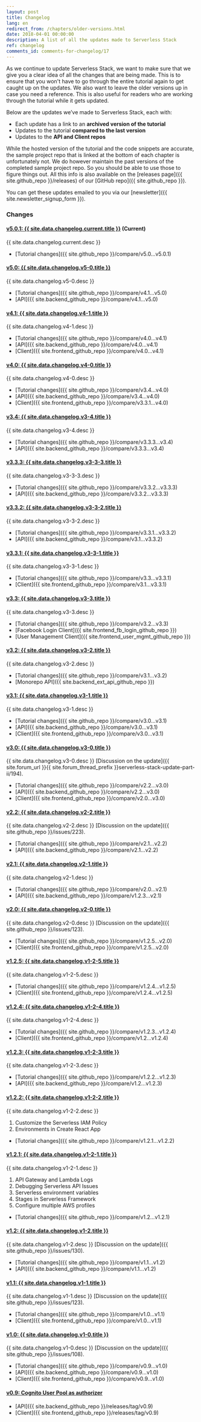 ```yaml
---
layout: post
title: Changelog
lang: en
redirect_from: /chapters/older-versions.html
date: 2018-04-01 00:00:00
description: A list of all the updates made to Serverless Stack
ref: changelog
comments_id: comments-for-changelog/17
---
```


As we continue to update Serverless Stack, we want to make sure that we give you a clear idea of all the changes that are being made. This is to ensure that you won't have to go through the entire tutorial again to get caught up on the updates. We also want to leave the older versions up in case you need a reference. This is also useful for readers who are working through the tutorial while it gets updated.

Below are the updates we’ve made to Serverless Stack, each with:

- Each update has a link to an **archived version of the tutorial**
- Updates to the tutorial **compared to the last version**
- Updates to the **API and Client repos**

While the hosted version of the tutorial and the code snippets are accurate, the sample project repo that is linked at the bottom of each chapter is unfortunately not. We do however maintain the past versions of the completed sample project repo. So you should be able to use those to figure things out. All this info is also available on the [releases page]({{ site.github_repo }}/releases) of our [GitHub repo]({{ site.github_repo }}).

You can get these updates emailed to you via our [newsletter]({{ site.newsletter_signup_form }}).

### Changes

#### [v5.0.1: {{ site.data.changelog.current.title }}](https://branchv501--serverless-stack.netlify.app/) (Current)

{{ site.data.changelog.current.desc }}

- [Tutorial changes]({{ site.github_repo }}/compare/v5.0...v5.0.1)

#### [v5.0: {{ site.data.changelog.v5-0.title }}](https://branchv50--serverless-stack.netlify.app/)

{{ site.data.changelog.v5-0.desc }}

- [Tutorial changes]({{ site.github_repo }}/compare/v4.1...v5.0)
- [API]({{ site.backend_github_repo }}/compare/v4.1...v5.0)

#### [v4.1: {{ site.data.changelog.v4-1.title }}](https://branchv41--serverless-stack.netlify.com/)

{{ site.data.changelog.v4-1.desc }}

- [Tutorial changes]({{ site.github_repo }}/compare/v4.0...v4.1)
- [API]({{ site.backend_github_repo }}/compare/v4.0...v4.1)
- [Client]({{ site.frontend_github_repo }}/compare/v4.0...v4.1)

#### [v4.0: {{ site.data.changelog.v4-0.title }}](https://branchv40--serverless-stack.netlify.com/)

{{ site.data.changelog.v4-0.desc }}

- [Tutorial changes]({{ site.github_repo }}/compare/v3.4...v4.0)
- [API]({{ site.backend_github_repo }}/compare/v3.4...v4.0)
- [Client]({{ site.frontend_github_repo }}/compare/v3.3.1...v4.0)

#### [v3.4: {{ site.data.changelog.v3-4.title }}](https://branchv34--serverless-stack.netlify.com/)

{{ site.data.changelog.v3-4.desc }}

- [Tutorial changes]({{ site.github_repo }}/compare/v3.3.3...v3.4)
- [API]({{ site.backend_github_repo }}/compare/v3.3.3...v3.4)

#### [v3.3.3: {{ site.data.changelog.v3-3-3.title }}](https://branchv333--serverless-stack.netlify.com/)

{{ site.data.changelog.v3-3-3.desc }}

- [Tutorial changes]({{ site.github_repo }}/compare/v3.3.2...v3.3.3)
- [API]({{ site.backend_github_repo }}/compare/v3.3.2...v3.3.3)

#### [v3.3.2: {{ site.data.changelog.v3-3-2.title }}](https://branchv332--serverless-stack.netlify.com)

{{ site.data.changelog.v3-3-2.desc }}

- [Tutorial changes]({{ site.github_repo }}/compare/v3.3.1...v3.3.2)
- [API]({{ site.backend_github_repo }}/compare/v3.1...v3.3.2)

#### [v3.3.1: {{ site.data.changelog.v3-3-1.title }}](https://branchv331--serverless-stack.netlify.com)

{{ site.data.changelog.v3-3-1.desc }}

- [Tutorial changes]({{ site.github_repo }}/compare/v3.3...v3.3.1)
- [Client]({{ site.frontend_github_repo }}/compare/v3.1...v3.3.1)

#### [v3.3: {{ site.data.changelog.v3-3.title }}](https://branchv33--serverless-stack.netlify.com)

{{ site.data.changelog.v3-3.desc }}

- [Tutorial changes]({{ site.github_repo }}/compare/v3.2...v3.3)
- [Facebook Login Client]({{ site.frontend_fb_login_github_repo }})
- [User Management Client]({{ site.frontend_user_mgmt_github_repo }})

#### [v3.2: {{ site.data.changelog.v3-2.title }}](https://branchv32--serverless-stack.netlify.com)

{{ site.data.changelog.v3-2.desc }}

- [Tutorial changes]({{ site.github_repo }}/compare/v3.1...v3.2)
- [Monorepo API]({{ site.backend_ext_api_github_repo }})

#### [v3.1: {{ site.data.changelog.v3-1.title }}](https://branchv31--serverless-stack.netlify.com)

{{ site.data.changelog.v3-1.desc }}

- [Tutorial changes]({{ site.github_repo }}/compare/v3.0...v3.1)
- [API]({{ site.backend_github_repo }}/compare/v3.0...v3.1)
- [Client]({{ site.frontend_github_repo }}/compare/v3.0...v3.1)

#### [v3.0: {{ site.data.changelog.v3-0.title }}](https://branchv30--serverless-stack.netlify.com)

{{ site.data.changelog.v3-0.desc }} [Discussion on the update]({{ site.forum_url }}{{ site.forum_thread_prefix }}serverless-stack-update-part-ii/194).

- [Tutorial changes]({{ site.github_repo }}/compare/v2.2...v3.0)
- [API]({{ site.backend_github_repo }}/compare/v2.2...v3.0)
- [Client]({{ site.frontend_github_repo }}/compare/v2.0...v3.0)

#### [v2.2: {{ site.data.changelog.v2-2.title }}](https://branchv22--serverless-stack.netlify.com)

{{ site.data.changelog.v2-2.desc }} [Discussion on the update]({{ site.github_repo }}/issues/223).

- [Tutorial changes]({{ site.github_repo }}/compare/v2.1...v2.2)
- [API]({{ site.backend_github_repo }}/compare/v2.1...v2.2)

#### [v2.1: {{ site.data.changelog.v2-1.title }}](https://branchv21--serverless-stack.netlify.com)

{{ site.data.changelog.v2-1.desc }}

- [Tutorial changes]({{ site.github_repo }}/compare/v2.0...v2.1)
- [API]({{ site.backend_github_repo }}/compare/v1.2.3...v2.1)

#### [v2.0: {{ site.data.changelog.v2-0.title }}](https://branchv20--serverless-stack.netlify.com)

{{ site.data.changelog.v2-0.desc }} [Discussion on the update]({{ site.github_repo }}/issues/123).

- [Tutorial changes]({{ site.github_repo }}/compare/v1.2.5...v2.0)
- [Client]({{ site.frontend_github_repo }}/compare/v1.2.5...v2.0)

#### [v1.2.5: {{ site.data.changelog.v1-2-5.title }}](https://branchv125--serverless-stack.netlify.com)

{{ site.data.changelog.v1-2-5.desc }}

- [Tutorial changes]({{ site.github_repo }}/compare/v1.2.4...v1.2.5)
- [Client]({{ site.frontend_github_repo }}/compare/v1.2.4...v1.2.5)

#### [v1.2.4: {{ site.data.changelog.v1-2-4.title }}](https://5a4993f3a6188f5a88e0c777--serverless-stack.netlify.com/)

{{ site.data.changelog.v1-2-4.desc }}

- [Tutorial changes]({{ site.github_repo }}/compare/v1.2.3...v1.2.4)
- [Client]({{ site.frontend_github_repo }}/compare/v1.2...v1.2.4)

#### [v1.2.3: {{ site.data.changelog.v1-2-3.title }}](https://5a4993898198761218a1279f--serverless-stack.netlify.com/)

{{ site.data.changelog.v1-2-3.desc }}

- [Tutorial changes]({{ site.github_repo }}/compare/v1.2.2...v1.2.3)
- [API]({{ site.backend_github_repo }}/compare/v1.2...v1.2.3)

#### [v1.2.2: {{ site.data.changelog.v1-2-2.title }}](https://5a499324a6188f5a88e0c76d--serverless-stack.netlify.com/)

{{ site.data.changelog.v1-2-2.desc }}

1. Customize the Serverless IAM Policy
2. Environments in Create React App

- [Tutorial changes]({{ site.github_repo }}/compare/v1.2.1...v1.2.2)

#### [v1.2.1: {{ site.data.changelog.v1-2-1.title }}](https://5a4992e70b79b76fb0948300--serverless-stack.netlify.com/)

{{ site.data.changelog.v1-2-1.desc }}

1. API Gateway and Lambda Logs
2. Debugging Serverless API Issues
3. Serverless environment variables
4. Stages in Serverless Framework
5. Configure multiple AWS profiles

- [Tutorial changes]({{ site.github_repo }}/compare/v1.2...v1.2.1)

#### [v1.2: {{ site.data.changelog.v1-2.title }}](https://59caac9bcf321c5b78f2c3e2--serverless-stack.netlify.com/)

{{ site.data.changelog.v1-2.desc }} [Discussion on the update]({{ site.github_repo }}/issues/130).

- [Tutorial changes]({{ site.github_repo }}/compare/v1.1...v1.2)
- [API]({{ site.backend_github_repo }}/compare/v1.1...v1.2)

#### [v1.1: {{ site.data.changelog.v1-1.title }}](https://59caae1e6f4c50416e86701d--serverless-stack.netlify.com/)

{{ site.data.changelog.v1-1.desc }} [Discussion on the update]({{ site.github_repo }}/issues/123).

- [Tutorial changes]({{ site.github_repo }}/compare/v1.0...v1.1)
- [Client]({{ site.frontend_github_repo }}/compare/v1.0...v1.1)

#### [v1.0: {{ site.data.changelog.v1-0.title }}](https://59caae01424ef20727c342ce--serverless-stack.netlify.com/)

{{ site.data.changelog.v1-0.desc }} [Discussion on the update]({{ site.github_repo }}/issues/108).

- [Tutorial changes]({{ site.github_repo }}/compare/v0.9...v1.0)
- [API]({{ site.backend_github_repo }}/compare/v0.9...v1.0)
- [Client]({{ site.frontend_github_repo }}/compare/v0.9...v1.0)

#### [v0.9: Cognito User Pool as authorizer](https://59caadbd424ef20abdc342b4--serverless-stack.netlify.com/)

- [API]({{ site.backend_github_repo }}/releases/tag/v0.9)
- [Client]({{ site.frontend_github_repo }}/releases/tag/v0.9)
